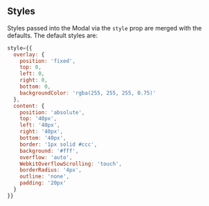 ## Styles

Styles passed into the Modal via the `style` prop are merged with the defaults.  The default styles are:

```js
style={{
  overlay: {
    position: 'fixed',
    top: 0,
    left: 0,
    right: 0,
    bottom: 0,
    backgroundColor: 'rgba(255, 255, 255, 0.75)'
  },
  content: {
    position: 'absolute',
    top: '40px',
    left: '40px',
    right: '40px',
    bottom: '40px',
    border: '1px solid #ccc',
    background: '#fff',
    overflow: 'auto',
    WebkitOverflowScrolling: 'touch',
    borderRadius: '4px',
    outline: 'none',
    padding: '20px'
  }
}}
```
